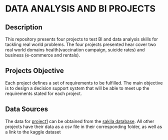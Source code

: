# DATA ANALYSIS AND BI PROJECTS


## Description
This repository presents four projects to test BI and data analysis skills for tackling real world problems. The four projects presented hear cover two real world domains health(vaccination campaign, suicide rates) and business (e-commerce and rentals).

## Projects Objective
Each project defines a set of requirements to be fulfilled. The main objective is to design a decision support system that will be able to meet up the requirements stated for each project.

## Data Sources
The data for [project1](https://github.com/fouotsop/practical-data-analysis-and-bi-projects/tree/main/projects/project1) can be obtained from the [sakila database](https://downloads.mysql.com/docs/sakila-db.zip). All other projects have their data as a csv file in their corresponding folder, as well as a link to the kaggle dataset